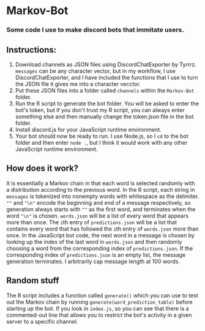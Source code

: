 # Markov-Bot
### Some code I use to make discord bots that immitate users.

## Instructions:
1. Download channels as JSON files using DiscordChatExporter by Tyrrrz. `messages` can be any character vector, but in my workflow, I use DiscordChatExporter, and I have included the functions that I use to turn the JSON file it gives me into a character vecctor.
2. Put these JSON files into a folder called `channels` within the `Markov-Bot` folder.
3. Run the R script to generate the bot folder. You will be asked to enter the bot's token, but if you don't trust my R script, you can always enter something else and then manually change the token.json file in the bot folder.
4. Install discord.js for your JavaScript runtime environment.
5. Your bot should now be ready to run. I use Node.js, so I `cd` to the bot folder and then enter `node .`, but I think it would work with any other JavaScript runtime environment.

## How does it work?
It is essentially a Markov chain in that each word is selected randomly with a distribution according to the previous word. In the R script, each string in `messages` is tokenized into nonempty words with whitespace as the delimiter. `""` and `"\n"` encode the beginning and end of a message respectively, so generation always starts with `""` as the first word, and terminates when the word `"\n"` is chosen. `words.json` will be a list of every word that appears more than once. The `i`th entry of `predictions.json` will be a list that contains every word that has followed the `i`th entry of `words.json` more than once. In the JavaScript bot code, the next word in a message is chosen by looking up the index of the last word in `words.json` and then randomly choosing a word from the corresponding index of `predictions.json`. If the corresponding index of `predictions.json` is an empty list, the message generation terminates. I arbitrarily cap message length at 100 words.

## Random stuff
The R script includes a function called `generate()` which you can use to test out the Markov chain by running `generate(word_prediction_table)` before starting up the bot. If you look in `index.js`, so you can see that there is a commented-out line that allows you to restrict the bot's activity in a given server to a specific channel.
